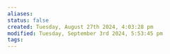 ```yaml
---
aliases: 
status: false
created: Tuesday, August 27th 2024, 4:03:28 pm
modified: Tuesday, September 3rd 2024, 5:53:45 pm
tags:
---
```

